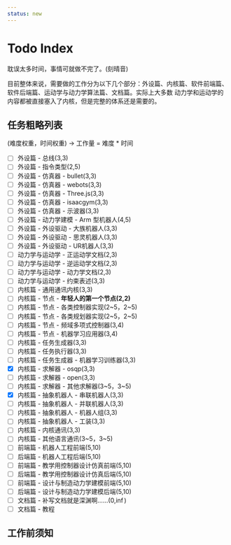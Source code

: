 ```yaml
---
status: new
---
```


# Todo Index

耽误太多时间，事情可就做不完了。(刻晴音)

目前整体来说，需要做的工作分为以下几个部分：外设篇、内核篇、软件前端篇、软件后端篇、运动学与动力学算法篇、文档篇。实际上大多数 动力学和运动学的内容都被直接塞入了内核，但是完整的体系还是需要的。

## 任务粗略列表

(难度权重，时间权重) -> 工作量 = 难度 * 时间

- [ ] 外设篇 - 总线(3,3)
- [ ] 外设篇 - 指令类型(2,5)
- [ ] 外设篇 - 仿真器 - bullet(3,3)
- [ ] 外设篇 - 仿真器 - webots(3,3)
- [ ] 外设篇 - 仿真器 - Three.js(3,3)
- [ ] 外设篇 - 仿真器 - isaacgym(3,3)
- [ ] 外设篇 - 仿真器 - 示波器(3,3)
- [ ] 外设篇 - 动力学建模 - Arm 型机器人(4,5)
- [ ] 外设篇 - 外设驱动 - 大族机器人(3,3)
- [ ] 外设篇 - 外设驱动 - 思灵机器人(3,3)
- [ ] 外设篇 - 外设驱动 - UR机器人(3,3)
- [ ] 动力学与运动学 - 正运动学文档(2,3)
- [ ] 动力学与运动学 - 逆运动学文档(2,3)
- [ ] 动力学与运动学 - 动力学文档(2,3)
- [ ] 动力学与运动学 - 约束表述(3,3)
- [ ] 内核篇 - 通用通讯内核(3,3)
- [ ] 内核篇 - 节点 - **年轻人的第一个节点(2,2)**
- [ ] 内核篇 - 节点 - 各类控制器实现(2~5，2~5)
- [ ] 内核篇 - 节点 - 各类规划器实现(2~5，2~5)
- [ ] 内核篇 - 节点 - 频域多项式控制器(3,4)
- [ ] 内核篇 - 节点 - 机器学习应用器(3,4)
- [ ] 内核篇 - 任务生成器(3,3)
- [ ] 内核篇 - 任务执行器(3,3)
- [ ] 内核篇 - 任务生成器 - 机器学习训练器(3,3)
- [x] 内核篇 - 求解器 - osqp(3,3)
- [ ] 内核篇 - 求解器 - open(3,3)
- [ ] 内核篇 - 求解器 - 其他求解器(3~5，3~5)
- [x] 内核篇 - 抽象机器人 - 串联机器人(3,3)
- [ ] 内核篇 - 抽象机器人 - 并联机器人(3,3)
- [ ] 内核篇 - 抽象机器人 - 机器人组(3,3)
- [ ] 内核篇 - 抽象机器人 - 工装(3,3)
- [ ] 内核篇 - 内核通讯(3,3)
- [ ] 内核篇 - 其他语言通讯(3~5，3~5)
- [ ] 前端篇 - 机器人工程前端(5,10)
- [ ] 后端篇 - 机器人工程后端(5,10)
- [ ] 前端篇 - 教学用控制器设计仿真前端(5,10)
- [ ] 后端篇 - 教学用控制器设计仿真后端(5,10)
- [ ] 前端篇 - 设计与制造动力学建模前端(5,10)
- [ ] 后端篇 - 设计与制造动力学建模后端(5,10)
- [ ] 文档篇 - 补写文档就是深渊啊……(0,$\inf$)
- [ ] 文档篇 - 教程

## 工作前须知

